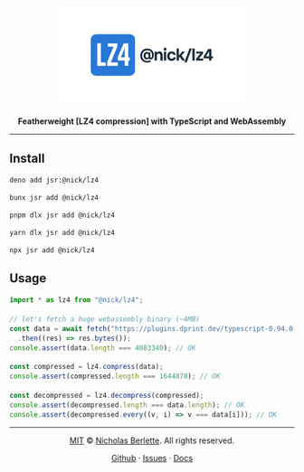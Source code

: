<div align="center">

<h1 align="center">
  <picture align="center" alt="@nick/lz4" width="66%">
    <source media="(prefers-color-scheme: dark)" srcset="https://raw.githubusercontent.com/nberlette/lz4-wasm/main/.github/assets/banner_dark.webp" type="image/webp" />
    <source media="(prefers-color-scheme: light)" srcset="https://raw.githubusercontent.com/nberlette/lz4-wasm/main/.github/assets/banner_light.webp" type="image/webp" />
    <source media="(prefers-color-scheme: dark)" srcset="https://raw.githubusercontent.com/nberlette/lz4-wasm/main/.github/assets/banner_dark.png" type="image/png" />
    <source media="(prefers-color-scheme: light)" srcset="https://raw.githubusercontent.com/nberlette/lz4-wasm/main/.github/assets/banner_light.png" type="image/png" />
    <img alt="@nick/lz4" src="https://raw.githubusercontent.com/nberlette/lz4-wasm/main/.github/assets/banner_light.png" width="66%" />
  </picture>
</h1>

**Featherweight [LZ4 compression] with TypeScript and WebAssembly**

</div>

---

## Install

```sh
deno add jsr:@nick/lz4
```

```sh
bunx jsr add @nick/lz4
```

```sh
pnpm dlx jsr add @nick/lz4
```

```sh
yarn dlx jsr add @nick/lz4
```

```sh
npx jsr add @nick/lz4
```

## Usage

```ts
import * as lz4 from "@nick/lz4";

// let's fetch a huge webassembly binary (~4MB)
const data = await fetch("https://plugins.dprint.dev/typescript-0.94.0.wasm")
  .then((res) => res.bytes());
console.assert(data.length === 4083340); // OK

const compressed = lz4.compress(data);
console.assert(compressed.length === 1644878); // OK

const decompressed = lz4.decompress(compressed);
console.assert(decompressed.length === data.length); // OK
console.assert(decompressed.every((v, i) => v === data[i])); // OK
```

---

<div align="center">

[MIT] © [Nicholas Berlette]. All rights reserved.

[Github] · [Issues] · [Docs]

</div>

[MIT]: https://nick.mit-license.org
[Nicholas Berlette]: https://github.com/nberlette
[Github]: https://github.com/nberlette/lz4-wasm
[Issues]: https://github.com/nberlette/lz4-wasm/issues
[Docs]: https://jsr.io/@nick/lz4/doc

